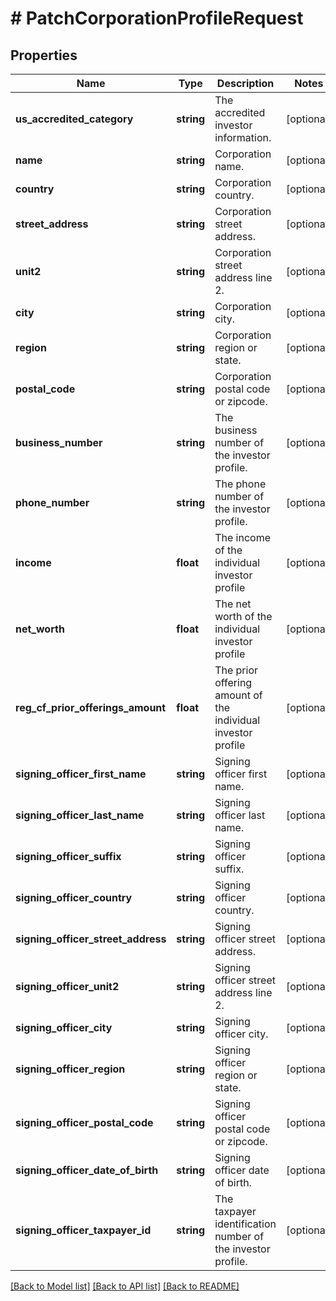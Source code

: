 # # PatchCorporationProfileRequest

## Properties

Name | Type | Description | Notes
------------ | ------------- | ------------- | -------------
**us_accredited_category** | **string** | The accredited investor information. | [optional]
**name** | **string** | Corporation name. | [optional]
**country** | **string** | Corporation country. | [optional]
**street_address** | **string** | Corporation street address. | [optional]
**unit2** | **string** | Corporation street address line 2. | [optional]
**city** | **string** | Corporation city. | [optional]
**region** | **string** | Corporation region or state. | [optional]
**postal_code** | **string** | Corporation postal code or zipcode. | [optional]
**business_number** | **string** | The business number of the investor profile. | [optional]
**phone_number** | **string** | The phone number of the investor profile. | [optional]
**income** | **float** | The income of the individual investor profile | [optional]
**net_worth** | **float** | The net worth of the individual investor profile | [optional]
**reg_cf_prior_offerings_amount** | **float** | The prior offering amount of the individual investor profile | [optional]
**signing_officer_first_name** | **string** | Signing officer first name. | [optional]
**signing_officer_last_name** | **string** | Signing officer last name. | [optional]
**signing_officer_suffix** | **string** | Signing officer suffix. | [optional]
**signing_officer_country** | **string** | Signing officer country. | [optional]
**signing_officer_street_address** | **string** | Signing officer street address. | [optional]
**signing_officer_unit2** | **string** | Signing officer street address line 2. | [optional]
**signing_officer_city** | **string** | Signing officer city. | [optional]
**signing_officer_region** | **string** | Signing officer region or state. | [optional]
**signing_officer_postal_code** | **string** | Signing officer postal code or zipcode. | [optional]
**signing_officer_date_of_birth** | **string** | Signing officer date of birth. | [optional]
**signing_officer_taxpayer_id** | **string** | The taxpayer identification number of the investor profile. | [optional]

[[Back to Model list]](../../README.md#models) [[Back to API list]](../../README.md#endpoints) [[Back to README]](../../README.md)
